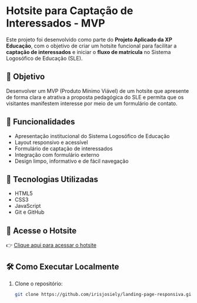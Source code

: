 # Hotsite para Captação de Interessados - MVP

Este projeto foi desenvolvido como parte do **Projeto Aplicado da XP Educação**, com o objetivo de criar um hotsite funcional para facilitar a **captação de interessados** e iniciar o **fluxo de matrícula** no Sistema Logosófico de Educação (SLE).

## 🧠 Objetivo

Desenvolver um MVP (Produto Mínimo Viável) de um hotsite que apresente de forma clara e atrativa a proposta pedagógica do SLE e permita que os visitantes manifestem interesse por meio de um formulário de contato.

## 📌 Funcionalidades

- Apresentação institucional do Sistema Logosófico de Educação
- Layout responsivo e acessível
- Formulário de captação de interessados
- Integração com formulário externo 
- Design limpo, informativo e de fácil navegação

## 🚀 Tecnologias Utilizadas

- HTML5  
- CSS3  
- JavaScript  
- Git e GitHub

## 🔗 Acesse o Hotsite

👉 [Clique aqui para acessar o hotsite](https://irisjosiely.github.io/landing-page-responsiva/)

## 🛠️ Como Executar Localmente

1. Clone o repositório:
   ```bash
   git clone https://github.com/irisjosiely/landing-page-responsiva.git

